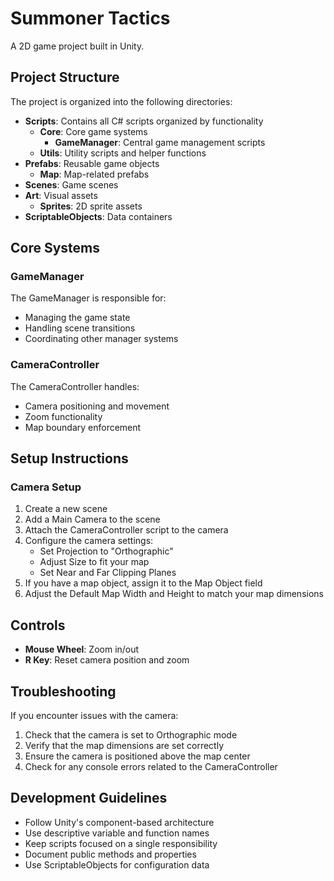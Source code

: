 # Summoner Tactics

A 2D game project built in Unity.

## Project Structure

The project is organized into the following directories:

- **Scripts**: Contains all C# scripts organized by functionality
  - **Core**: Core game systems
    - **GameManager**: Central game management scripts
  - **Utils**: Utility scripts and helper functions
- **Prefabs**: Reusable game objects
  - **Map**: Map-related prefabs
- **Scenes**: Game scenes
- **Art**: Visual assets
  - **Sprites**: 2D sprite assets
- **ScriptableObjects**: Data containers

## Core Systems

### GameManager

The GameManager is responsible for:
- Managing the game state
- Handling scene transitions
- Coordinating other manager systems

### CameraController

The CameraController handles:
- Camera positioning and movement
- Zoom functionality
- Map boundary enforcement

## Setup Instructions

### Camera Setup

1. Create a new scene
2. Add a Main Camera to the scene
3. Attach the CameraController script to the camera
4. Configure the camera settings:
   - Set Projection to "Orthographic"
   - Adjust Size to fit your map
   - Set Near and Far Clipping Planes
5. If you have a map object, assign it to the Map Object field
6. Adjust the Default Map Width and Height to match your map dimensions

## Controls

- **Mouse Wheel**: Zoom in/out
- **R Key**: Reset camera position and zoom

## Troubleshooting

If you encounter issues with the camera:
1. Check that the camera is set to Orthographic mode
2. Verify that the map dimensions are set correctly
3. Ensure the camera is positioned above the map center
4. Check for any console errors related to the CameraController

## Development Guidelines

- Follow Unity's component-based architecture
- Use descriptive variable and function names
- Keep scripts focused on a single responsibility
- Document public methods and properties
- Use ScriptableObjects for configuration data 